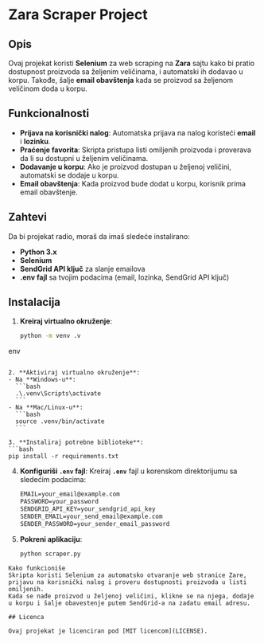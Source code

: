 # Zara Scraper Project

## Opis
Ovaj projekat koristi **Selenium** za web scraping na **Zara** sajtu kako bi pratio dostupnost proizvoda sa željenim veličinama, i automatski ih dodavao u korpu. Takođe, šalje **email obavštenja** kada se proizvod sa željenom veličinom doda u korpu.

## Funkcionalnosti
- **Prijava na korisnički nalog**: Automatska prijava na nalog koristeći **email** i **lozinku**.
- **Praćenje favorita**: Skripta pristupa listi omiljenih proizvoda i proverava da li su dostupni u željenim veličinama.
- **Dodavanje u korpu**: Ako je proizvod dostupan u željenoj veličini, automatski se dodaje u korpu.
- **Email obavštenja**: Kada proizvod bude dodat u korpu, korisnik prima email obavštenje.

## Zahtevi
Da bi projekat radio, moraš da imaš sledeće instalirano:

- **Python 3.x**  
- **Selenium**
- **SendGrid API ključ** za slanje emailova
- **.env fajl** sa tvojim podacima (email, lozinka, SendGrid API ključ)

## Instalacija

1. **Kreiraj virtualno okruženje**:
   ```bash
   python -m venv .v
env
   ```

2. **Aktiviraj virtualno okruženje**:
   - Na **Windows-u**:
     ```bash
     .\.venv\Scripts\activate
     ```
   - Na **Mac/Linux-u**:
     ```bash
     source .venv/bin/activate
     ```

3. **Instaliraj potrebne biblioteke**:
   ```bash
   pip install -r requirements.txt
   ```

4. **Konfiguriši `.env` fajl**:
   Kreiraj **`.env`** fajl u korenskom direktorijumu sa sledećim podacima:
   ```txt
   EMAIL=your_email@example.com
   PASSWORD=your_password
   SENDGRID_API_KEY=your_sendgrid_api_key
   SENDER_EMAIL=your_send_email@example.com
   SENDER_PASSWORD=your_sender_email_password
   ```

5. **Pokreni aplikaciju**:
   ```bash
   python scraper.py
   ```
```
Kako funkcioniše
Skripta koristi Selenium za automatsko otvaranje web stranice Zare, prijavu na korisnički nalog i proveru dostupnosti proizvoda u listi omiljenih. 
Kada se nađe proizvod u željenoj veličini, klikne se na njega, dodaje u korpu i šalje obavestenje putem SendGrid-a na zadatu email adresu.

## Licenca

Ovaj projekat je licenciran pod [MIT licencom](LICENSE).





